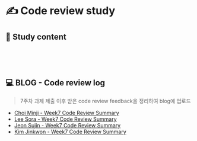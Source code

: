 # ✍ Code review study

## 📄 Study content
<br>
<br>
<br>

## 💻 BLOG - Code review log
> 7주차 과제 제출 이후 받은 code review feedback을 정리하여 blog에 업로드
<!-- [Choi Minji](your blog url) 와 같이 표시 -->
- [Choi Minji - Week7 Code Review Summary]()
- [Lee Sora - Week7 Code Review Summary](https://velog.io/@sora2821/7%EC%A3%BC%EC%B0%A8-%EA%B3%BC%EC%A0%9C-%EC%BD%94%EB%93%9C-%EB%A6%AC%EB%B7%B0)
- [Jeon Sujin  - Week7 Code Review Summary](https://velog.io/@serenity/%EC%BD%94%EB%93%9C-%EB%A6%AC%EB%B7%B0-7%EC%A3%BC%EC%B0%A8-underdashjs)
- [Kim Jinkwon - Week7 Code Review Summary](https://velog.io/@effort_jk/7%EC%A3%BC%EC%B0%A8-%EA%B3%BC%EC%A0%9C-Review)
